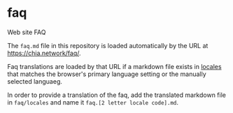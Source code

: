 # faq
Web site FAQ

The `faq.md` file in this repository is loaded automatically by the URL at https://chia.network/faq/.

Faq translations are loaded by that URL if a markdown file exists in [locales](locales/) that matches the browser's primary language setting
or the manually selected languaeg.

In order to provide a translation of the faq, add the translated markdown file in `faq/locales` and name it `faq.[2 letter locale code].md`.